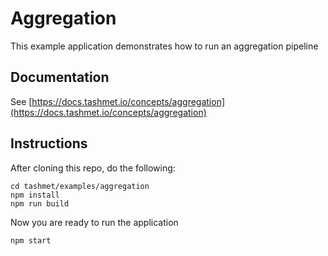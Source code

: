# Aggregation

This example application demonstrates how to run an aggregation pipeline

## Documentation
See [https://docs.tashmet.io/concepts/aggregation](https://docs.tashmet.io/concepts/aggregation)

## Instructions

After cloning this repo, do the following:

```text
cd tashmet/examples/aggregation
npm install
npm run build
```

Now you are ready to run the application

```text
npm start
```
